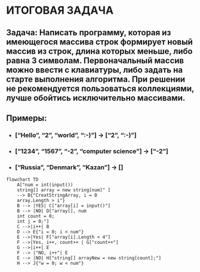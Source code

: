 # ИТОГОВАЯ ЗАДАЧА
## **Задача**: Написать программу, которая из имеющегося массива строк формирует новый массив из строк, длина которых меньше, либо равна 3 символам. Первоначальный массив можно ввести с клавиатуры, либо задать на старте выполнения алгоритма. При решении не рекомендуется пользоваться коллекциями, лучше обойтись исключительно массивами.

## Примеры:
* ### [“Hello”, “2”, “world”, “:-)”] → [“2”, “:-)”]
* ### [“1234”, “1567”, “-2”, “computer science”] → [“-2”]
* ### [“Russia”, “Denmark”, “Kazan”] → []
```mermaid
flowchart TD
    A["num = int(input())
    string[] array = new string[num]" ] 
    --> B{"CreatStringArray, i = 0 
    array.Length > i"}
    B --> |YES| C["array[i] = input()"]
    B --> |NO| D["array[], num
    int count = 0;
    int j = 0;"]
    C -->|i++| B
    D --> E{"i = 0; i < num"}
    E -->|Yes| F["array[i].Length < 4"]
    F -->|Yes, i++, count++ | G["count++"]
    G -->|i++| E
    F --> |"NO, i++"| E
    E --> |NO| H["string[] arrayNew = new string[count];"]
    H --> J{"w = 0; w < num"}
```



